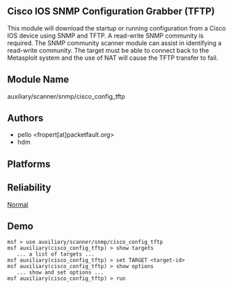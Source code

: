 ## Cisco IOS SNMP Configuration Grabber (TFTP)

This module will download the startup or running 
configuration from a Cisco IOS device using SNMP and TFTP. A 
read-write SNMP community is required. The SNMP community 
scanner module can assist in identifying a read-write 
community. The target must be able to connect back to the 
Metasploit system and the use of NAT will cause the TFTP 
transfer to fail.


## Module Name
auxiliary/scanner/snmp/cisco_config_tftp

## Authors
* pello <fropert[at]packetfault.org>
* hdm





## Platforms


## Reliability
[Normal](https://github.com/rapid7/metasploit-framework/wiki/Exploit-Ranking)

## Demo

```
msf > use auxiliary/scanner/snmp/cisco_config_tftp
msf auxiliary(cisco_config_tftp) > show targets
   ... a list of targets ...
msf auxiliary(cisco_config_tftp) > set TARGET <target-id>
msf auxiliary(cisco_config_tftp) > show options
   ... show and set options ...
msf auxiliary(cisco_config_tftp) > run
```
    
    